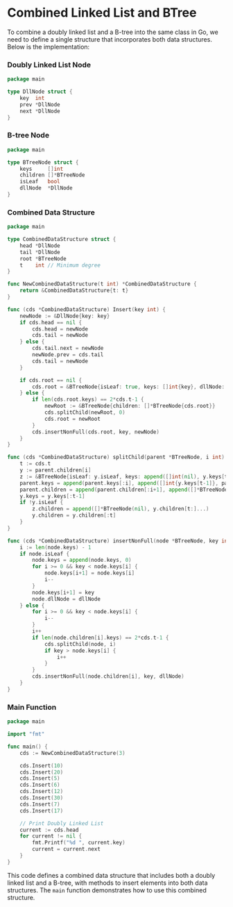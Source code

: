 # Combined Linked List and BTree

To combine a doubly linked list and a B-tree into the same class in Go, we need to define a single structure that incorporates both data structures. Below is the implementation:

### Doubly Linked List Node

```go
package main

type DllNode struct {
    key  int
    prev *DllNode
    next *DllNode
}
```

### B-tree Node

```go
package main

type BTreeNode struct {
    keys     []int
    children []*BTreeNode
    isLeaf   bool
    dllNode  *DllNode
}
```

### Combined Data Structure

```go
package main

type CombinedDataStructure struct {
    head *DllNode
    tail *DllNode
    root *BTreeNode
    t    int // Minimum degree
}

func NewCombinedDataStructure(t int) *CombinedDataStructure {
    return &CombinedDataStructure{t: t}
}

func (cds *CombinedDataStructure) Insert(key int) {
    newNode := &DllNode{key: key}
    if cds.head == nil {
        cds.head = newNode
        cds.tail = newNode
    } else {
        cds.tail.next = newNode
        newNode.prev = cds.tail
        cds.tail = newNode
    }

    if cds.root == nil {
        cds.root = &BTreeNode{isLeaf: true, keys: []int{key}, dllNode: newNode}
    } else {
        if len(cds.root.keys) == 2*cds.t-1 {
            newRoot := &BTreeNode{children: []*BTreeNode{cds.root}}
            cds.splitChild(newRoot, 0)
            cds.root = newRoot
        }
        cds.insertNonFull(cds.root, key, newNode)
    }
}

func (cds *CombinedDataStructure) splitChild(parent *BTreeNode, i int) {
    t := cds.t
    y := parent.children[i]
    z := &BTreeNode{isLeaf: y.isLeaf, keys: append([]int(nil), y.keys[t:]...)}
    parent.keys = append(parent.keys[:i], append([]int{y.keys[t-1]}, parent.keys[i:]...)...)
    parent.children = append(parent.children[:i+1], append([]*BTreeNode{z}, parent.children[i+1:]...)...)
    y.keys = y.keys[:t-1]
    if !y.isLeaf {
        z.children = append([]*BTreeNode(nil), y.children[t:]...)
        y.children = y.children[:t]
    }
}

func (cds *CombinedDataStructure) insertNonFull(node *BTreeNode, key int, dllNode *DllNode) {
    i := len(node.keys) - 1
    if node.isLeaf {
        node.keys = append(node.keys, 0)
        for i >= 0 && key < node.keys[i] {
            node.keys[i+1] = node.keys[i]
            i--
        }
        node.keys[i+1] = key
        node.dllNode = dllNode
    } else {
        for i >= 0 && key < node.keys[i] {
            i--
        }
        i++
        if len(node.children[i].keys) == 2*cds.t-1 {
            cds.splitChild(node, i)
            if key > node.keys[i] {
                i++
            }
        }
        cds.insertNonFull(node.children[i], key, dllNode)
    }
}
```

### Main Function

```go
package main

import "fmt"

func main() {
    cds := NewCombinedDataStructure(3)

    cds.Insert(10)
    cds.Insert(20)
    cds.Insert(5)
    cds.Insert(6)
    cds.Insert(12)
    cds.Insert(30)
    cds.Insert(7)
    cds.Insert(17)

    // Print Doubly Linked List
    current := cds.head
    for current != nil {
        fmt.Printf("%d ", current.key)
        current = current.next
    }
}
```

This code defines a combined data structure that includes both a doubly linked list and a B-tree, with methods to insert elements into both data structures. The `main` function demonstrates how to use this combined structure.